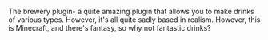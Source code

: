The brewery plugin- a quite amazing plugin that allows you to make drinks of various types. However, it's all quite sadly based in realism. However, this is Minecraft, and there's fantasy, so why not fantastic drinks?
